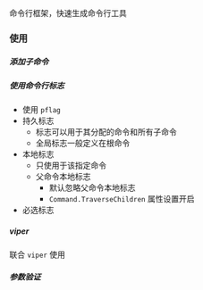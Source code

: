命令行框架，快速生成命令行工具

### 使用

##### 添加子命令

##### 使用命令行标志

- 使用 `pflag`
- 持久标志
  - 标志可以用于其分配的命令和所有子命令
  - 全局标志一般定义在根命令
- 本地标志
  - 只使用于该指定命令
  - 父命令本地标志
    - 默认忽略父命令本地标志
    - `Command.TraverseChildren` 属性设置开启
- 必选标志

##### viper

联合 `viper` 使用

##### 参数验证